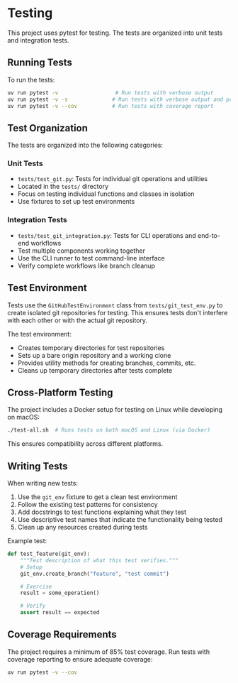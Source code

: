# Testing

This project uses pytest for testing. The tests are organized into unit tests and integration tests.

## Running Tests

To run the tests:

```bash
uv run pytest -v                  # Run tests with verbose output
uv run pytest -v -s              # Run tests with verbose output and print statements
uv run pytest -v --cov           # Run tests with coverage report
```

## Test Organization

The tests are organized into the following categories:

### Unit Tests
- `tests/test_git.py`: Tests for individual git operations and utilities
- Located in the `tests/` directory
- Focus on testing individual functions and classes in isolation
- Use fixtures to set up test environments

### Integration Tests
- `tests/test_git_integration.py`: Tests for CLI operations and end-to-end workflows
- Test multiple components working together
- Use the CLI runner to test command-line interface
- Verify complete workflows like branch cleanup

## Test Environment

Tests use the `GitHubTestEnvironment` class from `tests/git_test_env.py` to create isolated git repositories for testing. This ensures tests don't interfere with each other or with the actual git repository.

The test environment:
- Creates temporary directories for test repositories
- Sets up a bare origin repository and a working clone
- Provides utility methods for creating branches, commits, etc.
- Cleans up temporary directories after tests complete

## Cross-Platform Testing

The project includes a Docker setup for testing on Linux while developing on macOS:

```bash
./test-all.sh  # Runs tests on both macOS and Linux (via Docker)
```

This ensures compatibility across different platforms.

## Writing Tests

When writing new tests:

1. Use the `git_env` fixture to get a clean test environment
2. Follow the existing test patterns for consistency
3. Add docstrings to test functions explaining what they test
4. Use descriptive test names that indicate the functionality being tested
5. Clean up any resources created during tests

Example test:
```python
def test_feature(git_env):
    """Test description of what this test verifies."""
    # Setup
    git_env.create_branch("feature", "test commit")

    # Exercise
    result = some_operation()

    # Verify
    assert result == expected
```

## Coverage Requirements

The project requires a minimum of 85% test coverage. Run tests with coverage reporting to ensure adequate coverage:

```bash
uv run pytest -v --cov
```
